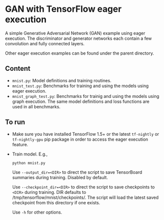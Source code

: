 # GAN with TensorFlow eager execution

A simple Generative Adversarial Network (GAN) example using eager execution.
The discriminator and generator networks each contain a few convolution and
fully connected layers.

Other eager execution examples can be found under the parent directory.

##  Content

- `mnist.py`: Model definitions and training routines.
- `mnist_test.py`: Benchmarks for training and using the models using eager
execution.
- `mnist_graph_test.py`: Benchmarks for trainig and using the models using
graph execution. The same model definitions and loss functions are used in
all benchmarks.


## To run

- Make sure you have installed TensorFlow 1.5+ or the latest `tf-nightly`
or `tf-nightly-gpu` pip package in order to access the eager execution feature.

- Train model. E.g.,

  ```bash
  python mnist.py
  ```
  
  Use `--output_dir=<DIR>` to direct the script to save TensorBoard summaries
  during training. Disabled by default.
  
  Use `--checkpoint_dir=<DIR>` to direct the script to save checkpoints to
  `<DIR>` during training. DIR defaults to /tmp/tensorflow/mnist/checkpoints/.
  The script will load the latest saved checkpoint from this directory if
  one exists.
  
  Use `-h` for other options.
